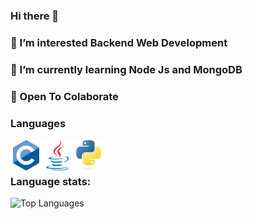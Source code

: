 ### Hi there 👋

### 🔭 I’m interested Backend Web Development 
### 🌱 I’m currently learning Node Js and MongoDB
### :handshake: Open To Colaborate

### Languages
<img align="left" alt="C" width="50px" src="https://github.com/devicons/devicon/blob/master/icons/c/c-original.svg">
<img align="left" alt="Java" width="50px" src="https://github.com/devicons/devicon/blob/master/icons/java/java-original.svg">
<img align="left" alt="Java" width="50px" src="https://github.com/devicons/devicon/blob/master/icons/python/python-original.svg">
<br />
<br />


### Language stats:

![Top Languages](https://github-readme-stats.vercel.app/api/top-langs/?username=priyanshuraturi)
